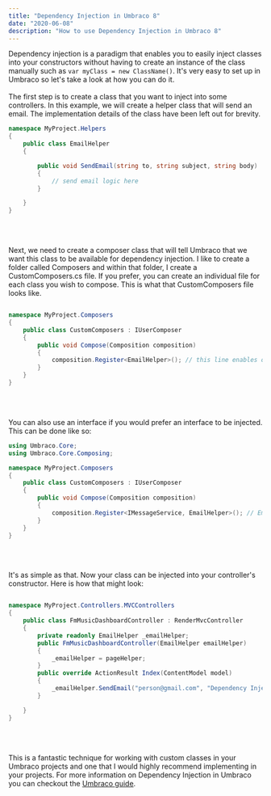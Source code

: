 ```yaml
---
title: "Dependency Injection in Umbraco 8"
date: "2020-06-08"
description: "How to use Dependency Injection in Umbraco 8"
---
```


Dependency injection is a paradigm that enables you to easily inject classes into your constructors without having to create an instance of the class manually such as `var myClass = new ClassName()`. It's very easy to set up in Umbraco so let's take a look at how you can do it.
<br/>
<br/>
The first step is to create a class that you want to inject into some controllers. In this example, we will create a helper class that will send an email. The implementation details of the class have been left out for brevity.

```csharp
namespace MyProject.Helpers
{
    public class EmailHelper
    {

        public void SendEmail(string to, string subject, string body)
        {
            // send email logic here
        }

    }
}
```

<br/>
<br/>

Next, we need to create a composer class that will tell Umbraco that we want this class to be available for dependency injection. I like to create a folder called Composers and within that folder, I create a CustomComposers.cs file. If you prefer, you can create an individual file for each class you wish to compose. This is what that CustomComposers file looks like.

```csharp

namespace MyProject.Composers
{
    public class CustomComposers : IUserComposer
    {
        public void Compose(Composition composition)
        {
            composition.Register<EmailHelper>(); // this line enables our EmailHelper class to be injected
        }
    }
}

```

<br/>
<br/>

You can also use an interface if you would prefer an interface to be injected. This can be done like so:

```csharp
using Umbraco.Core;
using Umbraco.Core.Composing;

namespace MyProject.Composers
{
    public class CustomComposers : IUserComposer
    {
        public void Compose(Composition composition)
        {
            composition.Register<IMessageService, EmailHelper>(); // EmailHelper must inherit from IMessageService
        }
    }
}

```

<br/>
<br/>

It's as simple as that. Now your class can be injected into your controller's constructor. Here is how that might look:

```csharp

namespace MyProject.Controllers.MVCControllers
{
    public class FmMusicDashboardController : RenderMvcController
    {
        private readonly EmailHelper _emailHelper;
        public FmMusicDashboardController(EmailHelper emailHelper)
        {
            _emailHelper = pageHelper;
        }
        public override ActionResult Index(ContentModel model)
        {
            _emailHelper.SendEmail("person@gmail.com", "Dependency Injection Rocks", "This is great")
        }

    }
}

```

<br/>
<br/>

This is a fantastic technique for working with custom classes in your Umbraco projects and one that I would highly recommend implementing in your projects. For more information on Dependency Injection in Umbraco you can checkout the <a class="link" target="_blank" href="https://our.umbraco.com/documentation/reference/using-ioc/">Umbraco guide</a>.
